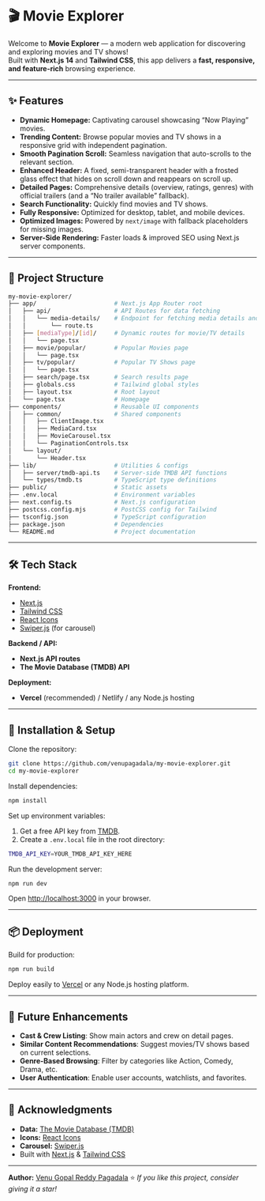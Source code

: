 
# 🎬 Movie Explorer

Welcome to **Movie Explorer** — a modern web application for discovering and exploring movies and TV shows!  
Built with **Next.js 14** and **Tailwind CSS**, this app delivers a **fast, responsive, and feature-rich** browsing experience.

---

## ✨ Features

- **Dynamic Homepage:** Captivating carousel showcasing “Now Playing” movies.  
- **Trending Content:** Browse popular movies and TV shows in a responsive grid with independent pagination.  
- **Smooth Pagination Scroll:** Seamless navigation that auto-scrolls to the relevant section.  
- **Enhanced Header:** A fixed, semi-transparent header with a frosted glass effect that hides on scroll down and reappears on scroll up.  
- **Detailed Pages:** Comprehensive details (overview, ratings, genres) with official trailers (and a “No trailer available” fallback).  
- **Search Functionality:** Quickly find movies and TV shows.  
- **Fully Responsive:** Optimized for desktop, tablet, and mobile devices.  
- **Optimized Images:** Powered by `next/image` with fallback placeholders for missing images.  
- **Server-Side Rendering:** Faster loads & improved SEO using Next.js server components.

---

## 📁 Project Structure

```bash
my-movie-explorer/
├── app/                      # Next.js App Router root
│   ├── api/                  # API Routes for data fetching
│   │   └── media-details/    # Endpoint for fetching media details and videos
│   │       └── route.ts
│   ├── [mediaType]/[id]/     # Dynamic routes for movie/TV details
│   │   └── page.tsx
│   ├── movie/popular/        # Popular Movies page
│   │   └── page.tsx
│   ├── tv/popular/           # Popular TV Shows page
│   │   └── page.tsx
│   ├── search/page.tsx       # Search results page
│   ├── globals.css           # Tailwind global styles
│   ├── layout.tsx            # Root layout
│   └── page.tsx              # Homepage
├── components/               # Reusable UI components
│   ├── common/               # Shared components
│   │   ├── ClientImage.tsx
│   │   ├── MediaCard.tsx
│   │   ├── MovieCarousel.tsx
│   │   └── PaginationControls.tsx
│   └── layout/
│       └── Header.tsx
├── lib/                      # Utilities & configs
│   ├── server/tmdb-api.ts    # Server-side TMDB API functions
│   └── types/tmdb.ts         # TypeScript type definitions
├── public/                   # Static assets
├── .env.local                # Environment variables
├── next.config.ts            # Next.js configuration
├── postcss.config.mjs        # PostCSS config for Tailwind
├── tsconfig.json             # TypeScript configuration
├── package.json              # Dependencies
└── README.md                 # Project documentation
````

---

## 🛠️ Tech Stack

**Frontend:**

* [Next.js](https://nextjs.org/)
* [Tailwind CSS](https://tailwindcss.com/)
* [React Icons](https://react-icons.github.io/react-icons/)
* [Swiper.js](https://swiperjs.com/) (for carousel)

**Backend / API:**

* **Next.js API routes**
* **The Movie Database (TMDB) API**

**Deployment:**

* **Vercel** (recommended) / Netlify / any Node.js hosting

---

## 🚀 Installation & Setup

Clone the repository:

```bash
git clone https://github.com/venupagadala/my-movie-explorer.git
cd my-movie-explorer
```

Install dependencies:

```bash
npm install
```

Set up environment variables:

1. Get a free API key from [TMDB](https://www.themoviedb.org/documentation/api).
2. Create a `.env.local` file in the root directory:

```bash
TMDB_API_KEY=YOUR_TMDB_API_KEY_HERE
```

Run the development server:

```bash
npm run dev
```

Open [http://localhost:3000](http://localhost:3000) in your browser.

---

## 📦 Deployment

Build for production:

```bash
npm run build
```

Deploy easily to [Vercel](https://vercel.com/) or any Node.js hosting platform.

---

## 🔮 Future Enhancements

* **Cast & Crew Listing**: Show main actors and crew on detail pages.
* **Similar Content Recommendations**: Suggest movies/TV shows based on current selections.
* **Genre-Based Browsing**: Filter by categories like Action, Comedy, Drama, etc.
* **User Authentication**: Enable user accounts, watchlists, and favorites.

---

## 🙏 Acknowledgments

* **Data:** [The Movie Database (TMDB)](https://www.themoviedb.org/)
* **Icons:** [React Icons](https://react-icons.github.io/react-icons/)
* **Carousel:** [Swiper.js](https://swiperjs.com/)
* Built with [Next.js](https://nextjs.org/) & [Tailwind CSS](https://tailwindcss.com/)

---

**Author:** [Venu Gopal Reddy Pagadala](https://github.com/venupagadala)
⭐ *If you like this project, consider giving it a star!*


